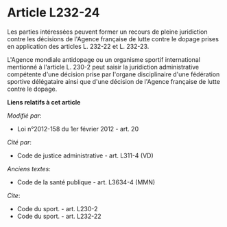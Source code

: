 # Article L232-24

Les parties intéressées peuvent former un recours de pleine juridiction contre les décisions de l'Agence française de lutte
contre le dopage prises en application des articles L. 232-22 et L. 232-23. 

L'Agence mondiale antidopage ou un organisme sportif international mentionné à l'article L. 230-2 peut saisir la juridiction
administrative compétente d'une décision prise par l'organe disciplinaire d'une fédération sportive délégataire ainsi que
d'une décision de l'Agence française de lutte contre le dopage.

**Liens relatifs à cet article**

_Modifié par_:

  - Loi n°2012-158 du 1er février 2012 - art. 20

_Cité par_:

  - Code de justice administrative - art. L311-4 (VD)

_Anciens textes_:

  - Code de la santé publique - art. L3634-4 (MMN)

_Cite_:

  - Code du sport. - art. L230-2
  - Code du sport. - art. L232-22
